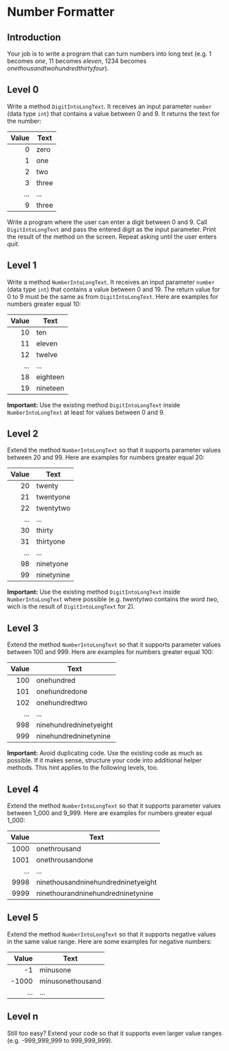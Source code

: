 # Number Formatter

## Introduction

Your job is to write a program that can turn numbers into long text (e.g. 1 becomes *one*, 11 becomes *eleven*, 1234 becomes *onethousandtwohundredthirtyfour*).

## Level 0

Write a method `DigitIntoLongText`. It receives an input parameter `number` (data type `int`) that contains a value between 0 and 9. It returns the text for the number:

| Value | Text  |
| ----: | ----- |
|     0 | zero  |
|     1 | one   |
|     2 | two   |
|     3 | three |
|   ... | ...   |
|     9 | three |

Write a program where the user can enter a digit between 0 and 9. Call `DigitIntoLongText` and pass the entered digit as the input parameter. Print the result of the method on the screen. Repeat asking until the user enters *quit*.

## Level 1

Write a method `NumberIntoLongText`. It receives an input parameter `number` (data type `int`) that contains a value between 0 and 19. The return value for 0 to 9 must be the same as from `DigitIntoLongText`. Here are examples for numbers greater equal 10:

| Value | Text     |
| ----: | -------- |
|    10 | ten      |
|    11 | eleven   |
|    12 | twelve   |
|   ... | ...      |
|    18 | eighteen |
|    19 | nineteen |

**Important:** Use the existing method `DigitIntoLongText` inside `NumberIntoLongText` at least for values between 0 and 9.

## Level 2

Extend the method `NumberIntoLongText` so that it supports parameter values between 20 and 99. Here are examples for numbers greater equal 20:

| Value | Text       |
| ----: | ---------- |
|    20 | twenty     |
|    21 | twentyone  |
|    22 | twentytwo  |
|   ... | ...        |
|    30 | thirty     |
|    31 | thirtyone  |
|   ... | ...        |
|    98 | ninetyone  |
|    99 | ninetynine |

**Important:** Use the existing method `DigitIntoLongText` inside `NumberIntoLongText` where possible (e.g. *twentytwo* contains the word *two*, wich is the result of `DigitIntoLongText` for 2).

## Level 3

Extend the method `NumberIntoLongText` so that it supports parameter values between 100 and 999. Here are examples for numbers greater equal 100:

| Value | Text                   |
| ----: | ---------------------- |
|   100 | onehundred             |
|   101 | onehundredone          |
|   102 | onehundredtwo          |
|   ... | ...                    |
|   998 | ninehundredninetyeight |
|   999 | ninehundredninetynine  |

**Important:** Avoid duplicating code. Use the existing code as much as possible. If it makes sense, structure your code into additional helper methods. This hint applies to the following levels, too.

## Level 4

Extend the method `NumberIntoLongText` so that it supports parameter values between 1_000 and 9_999. Here are examples for numbers greater equal 1_000:

| Value | Text                               |
| ----: | ---------------------------------- |
|  1000 | onethrousand                       |
|  1001 | onethrousandone                    |
|   ... | ...                                |
|  9998 | ninethousandninehundredninetyeight |
|  9999 | ninethourandninehundredninetynine  |

## Level 5

Extend the method `NumberIntoLongText` so that it supports negative values in the same value range. Here are some examples for negative numbers:

| Value | Text             |
| ----: | ---------------- |
|    -1 | minusone         |
| -1000 | minusonethousand |
|   ... | ...              |

## Level n

Still too easy? Extend your code so that it supports even larger value ranges (e.g. -999_999_999 to 999_999_999).
